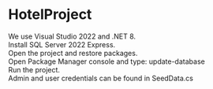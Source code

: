 # HotelProject
We use Visual Studio 2022 and .NET 8.<br />
Install SQL Server 2022 Express.<br />
Open the project and restore packages.<br />
Open Package Manager console and type: update-database<br /> 
Run the project.<br />
Admin and user credentials can be found in SeedData.cs
